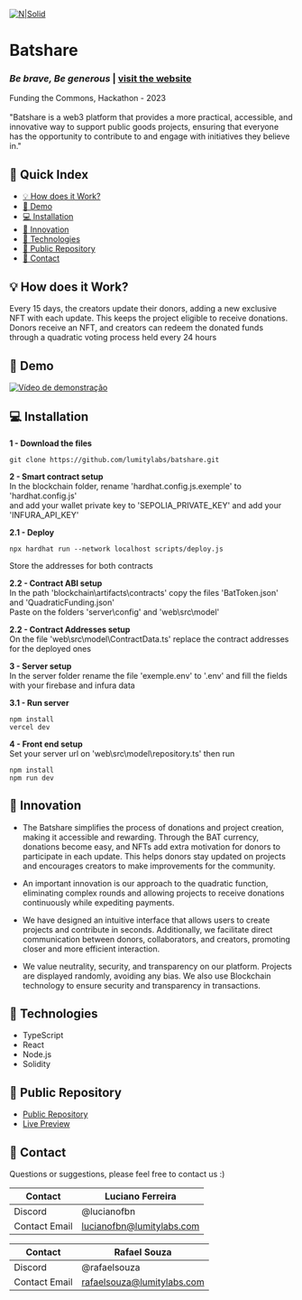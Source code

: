 [![N|Solid](https://i.imgur.com/0M6fLzp.png)](https://batshare.lumitylabs.com)
# Batshare
### _Be brave, Be generous_ | [visit the website](https://batshare.lumitylabs.com/)
Funding the Commons, Hackathon - 2023  
<br>"Batshare is a web3 platform that provides a more practical, accessible, and innovative way to support public goods projects, ensuring that everyone has the opportunity to contribute to and engage with initiatives they believe in."

## 📖 Quick Index
- [💡 How does it Work?](#-how-does-it-work)
- [🎥 Demo](#-demo)
- [💻 Installation](#-installation)
- [🚀 Innovation](#-innovation)
- [🔧 Technologies](#-technologies)
- [📁 Public Repository](#-public-repository)
- [📧 Contact](#-contact)
 
## 💡 How does it Work?  
Every 15 days, the creators update their donors, adding a new exclusive NFT with each update. This keeps the project eligible to receive donations. Donors receive an NFT, and creators can redeem the donated funds through a quadratic voting process held every 24 hours

## 🎥 Demo
[![Vídeo de demonstração](https://i.imgur.com/hEpxqgG.png)](https://www.youtube.com/watch?v=uPV6Z2Am6X8)

## 💻 Installation

**1 - Download the files**
```commandline
git clone https://github.com/lumitylabs/batshare.git
```
**2 - Smart contract setup**  
In the blockchain folder, rename 'hardhat.config.js.exemple' to 'hardhat.config.js'  
and add your wallet private key to 'SEPOLIA_PRIVATE_KEY' and add your 'INFURA_API_KEY'
  
**2.1 - Deploy**  
```commandline
npx hardhat run --network localhost scripts/deploy.js
```  
Store the addresses for both contracts  

**2.2 - Contract ABI setup**  
In the path 'blockchain\artifacts\contracts' copy the files 'BatToken.json' and 'QuadraticFunding.json'  
Paste on the folders 'server\config' and 'web\src\model'  

**2.2 - Contract Addresses setup**  
On the file 'web\src\model\ContractData.ts' replace the contract addresses for the deployed ones  
  
**3 - Server setup**  
In the server folder rename the file 'exemple.env' to '.env' and fill the fields with your firebase and infura data  
  
**3.1 - Run server**  
 ```commandline
npm install
vercel dev
```

**4 - Front end setup**  
Set your server url on 'web\src\model\repository.ts' then run
 ```commandline
npm install
npm run dev
```

## 🚀 Innovation
- The Batshare simplifies the process of donations and project creation, making it accessible and rewarding. Through the BAT currency, donations become easy, and NFTs add extra motivation for donors to participate in each update. This helps donors stay updated on projects and encourages creators to make improvements for the community.
    
- An important innovation is our approach to the quadratic function, eliminating complex rounds and allowing projects to receive donations continuously while expediting payments.
    
- We have designed an intuitive interface that allows users to create projects and contribute in seconds. Additionally, we facilitate direct communication between donors, collaborators, and creators, promoting closer and more efficient interaction.
    
- We value neutrality, security, and transparency on our platform. Projects are displayed randomly, avoiding any bias. We also use Blockchain technology to ensure security and transparency in transactions.

## 🔧 Technologies
- TypeScript
- React
- Node.js
- Solidity

## 📁 Public Repository

- [Public Repository](https://github.com/lumitylabs/batshare)
- [Live Preview](https://batshare.lumitylabs.com/)

## 📧 Contact
Questions or suggestions, please feel free to contact us :)  

| Contact | Luciano Ferreira |
| ------ | ------ |
| Discord | @lucianofbn |
| Contact Email | lucianofbn@lumitylabs.com |

| Contact | Rafael Souza | 
| ------ | ------ |
| Discord | @rafaelsouza |
| Contact Email | rafaelsouza@lumitylabs.com |
